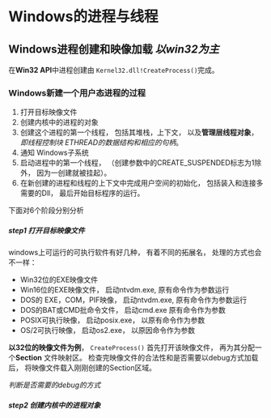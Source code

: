 # Windows的进程与线程





## Windows进程创建和映像加载 *以win32为主*

在**Win32 API**中进程创建由 `Kernel32.dll!CreateProcess()`完成。 

### Windows新建一个用户态进程的过程

1. 打开目标映像文件
2. 创建内核中的进程的对象
3. 创建这个进程的第一个线程， 包括其堆栈，上下文， 以及**管理层线程对象**， *即线程控制块 ETHREAD的数据结构和相应的句柄*。
4. 通知 Windows子系统
5. 启动进程中的第一个线程， （创建参数中的CREATE_SUSPENDED标志为1除外， 因为一创建就被挂起）。
6. 在新创建的进程和线程的上下文中完成用户空间的初始化， 包括装入和连接多需要的Dll， 最后开始目标程序的运行。





下面对6个阶段分别分析

##### step1 打开目标映像文件

windows上可运行的可执行软件有好几种， 有着不同的拓展名， 处理的方式也会不一样：

- Win32位的EXE映像文件
- Win16位的EXE映像文件， 启动ntvdm.exe, 原有命令作为参数运行
- DOS的 EXE，COM，PIF映像，  启动ntvdm.exe, 原有命令作为参数运行
- DOS的BAT或CMD批命令文件， 启动cmd.exe 原有命令作为参数
- POSIX可执行映像， 启动posix.exe， 以原有命令作为参数
- OS/2可执行映像， 启动os2.exe， 以原因命令作为参数



**以32位的映像文件为例**， `CreateProcess()` 首先打开该映像文件， 再为其分配一个**Section** 文件映射区。 检查完映像文件的合法性和是否需要以debug方式加载后， 将映像文件载入刚刚创建的Section区域。

*判断是否需要的debug的方式*



##### step2 创建内核中的进程对象






